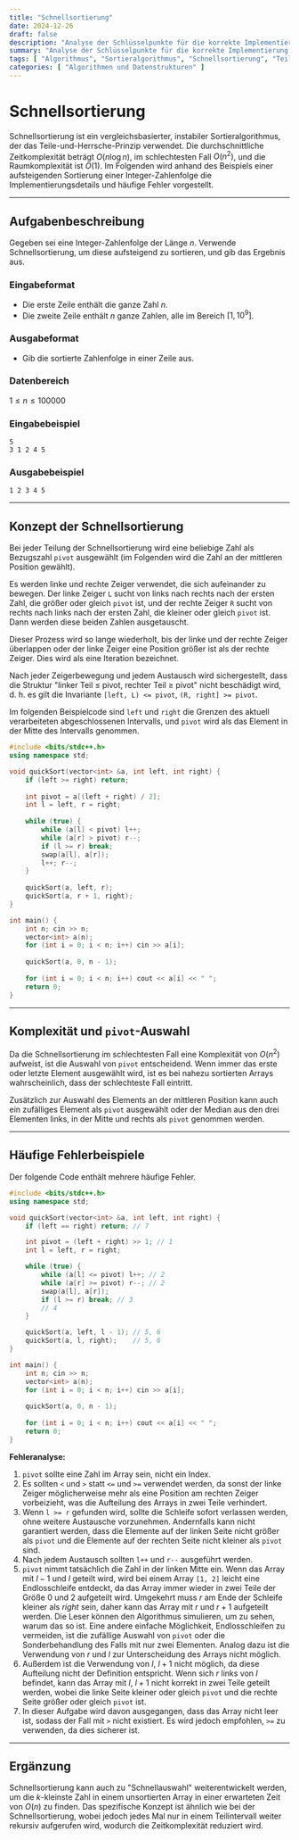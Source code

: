 ```yaml
---
title: "Schnellsortierung"
date: 2024-12-26
draft: false
description: "Analyse der Schlüsselpunkte für die korrekte Implementierung des Schnellsortierungsalgorithmus."
summary: "Analyse der Schlüsselpunkte für die korrekte Implementierung des Schnellsortierungsalgorithmus."
tags: [ "Algorithmus", "Sortieralgorithmus", "Schnellsortierung", "Teile-und-Herrsche-Algorithmus" ]
categories: [ "Algorithmen und Datenstrukturen" ]
---
```


# Schnellsortierung

Schnellsortierung ist ein vergleichsbasierter, instabiler Sortieralgorithmus, der das Teile-und-Herrsche-Prinzip verwendet. Die durchschnittliche Zeitkomplexität beträgt $O(n\log n)$, im schlechtesten Fall $O(n^2)$, und die Raumkomplexität ist $O(1)$. Im Folgenden wird anhand des Beispiels einer aufsteigenden Sortierung einer Integer-Zahlenfolge die Implementierungsdetails und häufige Fehler vorgestellt.

---

## Aufgabenbeschreibung

Gegeben sei eine Integer-Zahlenfolge der Länge $n$. Verwende Schnellsortierung, um diese aufsteigend zu sortieren, und gib das Ergebnis aus.

### Eingabeformat

- Die erste Zeile enthält die ganze Zahl $n$.
- Die zweite Zeile enthält $n$ ganze Zahlen, alle im Bereich $[1,10^9]$.

### Ausgabeformat

- Gib die sortierte Zahlenfolge in einer Zeile aus.

### Datenbereich

$1 \leq n \leq 100000$

### Eingabebeispiel

```
5
3 1 2 4 5
```

### Ausgabebeispiel

```
1 2 3 4 5
```

---

## Konzept der Schnellsortierung

Bei jeder Teilung der Schnellsortierung wird eine beliebige Zahl als Bezugszahl `pivot` ausgewählt (im Folgenden wird die Zahl an der mittleren Position gewählt).

Es werden linke und rechte Zeiger verwendet, die sich aufeinander zu bewegen. Der linke Zeiger `L` sucht von links nach rechts nach der ersten Zahl, die größer oder gleich `pivot` ist, und der rechte Zeiger `R` sucht von rechts nach links nach der ersten Zahl, die kleiner oder gleich `pivot` ist. Dann werden diese beiden Zahlen ausgetauscht.

Dieser Prozess wird so lange wiederholt, bis der linke und der rechte Zeiger überlappen oder der linke Zeiger eine Position größer ist als der rechte Zeiger. Dies wird als eine Iteration bezeichnet.

Nach jeder Zeigerbewegung und jedem Austausch wird sichergestellt, dass die Struktur "linker Teil ≤ pivot, rechter Teil ≥ pivot" nicht beschädigt wird, d. h. es gilt die Invariante `[left, L) <= pivot`, `(R, right] >= pivot`.

Im folgenden Beispielcode sind `left` und `right` die Grenzen des aktuell verarbeiteten abgeschlossenen Intervalls, und `pivot` wird als das Element in der Mitte des Intervalls genommen.

```cpp
#include <bits/stdc++.h>
using namespace std;

void quickSort(vector<int> &a, int left, int right) {
    if (left >= right) return;
    
    int pivot = a[(left + right) / 2];
    int l = left, r = right;
    
    while (true) {
        while (a[l] < pivot) l++;
        while (a[r] > pivot) r--;
        if (l >= r) break;
        swap(a[l], a[r]);
        l++; r--;
    }
    
    quickSort(a, left, r);
    quickSort(a, r + 1, right);
}

int main() {
    int n; cin >> n;
    vector<int> a(n);
    for (int i = 0; i < n; i++) cin >> a[i];
    
    quickSort(a, 0, n - 1);
    
    for (int i = 0; i < n; i++) cout << a[i] << " ";
    return 0;
}
```

---

## Komplexität und `pivot`-Auswahl

Da die Schnellsortierung im schlechtesten Fall eine Komplexität von $O(n^2)$ aufweist, ist die Auswahl von `pivot` entscheidend. Wenn immer das erste oder letzte Element ausgewählt wird, ist es bei nahezu sortierten Arrays wahrscheinlich, dass der schlechteste Fall eintritt.

Zusätzlich zur Auswahl des Elements an der mittleren Position kann auch ein zufälliges Element als `pivot` ausgewählt oder der Median aus den drei Elementen links, in der Mitte und rechts als `pivot` genommen werden.

---

## Häufige Fehlerbeispiele

Der folgende Code enthält mehrere häufige Fehler.

```cpp
#include <bits/stdc++.h>
using namespace std;

void quickSort(vector<int> &a, int left, int right) {
    if (left == right) return; // 7

    int pivot = (left + right) >> 1; // 1
    int l = left, r = right;

    while (true) {
        while (a[l] <= pivot) l++; // 2
        while (a[r] >= pivot) r--; // 2
        swap(a[l], a[r]);
        if (l >= r) break; // 3
        // 4
    }

    quickSort(a, left, l - 1); // 5, 6
    quickSort(a, l, right);    // 5, 6
}

int main() {
    int n; cin >> n;
    vector<int> a(n);
    for (int i = 0; i < n; i++) cin >> a[i];
    
    quickSort(a, 0, n - 1);
    
    for (int i = 0; i < n; i++) cout << a[i] << " ";
    return 0;
}
```

**Fehleranalyse:**

1. `pivot` sollte eine Zahl im Array sein, nicht ein Index.
2. Es sollten `<` und `>` statt `<=` und `>=` verwendet werden, da sonst der linke Zeiger möglicherweise mehr als eine Position am rechten Zeiger vorbeizieht, was die Aufteilung des Arrays in zwei Teile verhindert.
3. Wenn `l >= r` gefunden wird, sollte die Schleife sofort verlassen werden, ohne weitere Austausche vorzunehmen. Andernfalls kann nicht garantiert werden, dass die Elemente auf der linken Seite nicht größer als `pivot` und die Elemente auf der rechten Seite nicht kleiner als `pivot` sind.
4. Nach jedem Austausch sollten `l++` und `r--` ausgeführt werden.
5. `pivot` nimmt tatsächlich die Zahl in der linken Mitte ein. Wenn das Array mit $l - 1$ und $l$ geteilt wird, wird bei einem Array `[1, 2]` leicht eine Endlosschleife entdeckt, da das Array immer wieder in zwei Teile der Größe 0 und 2 aufgeteilt wird. Umgekehrt muss $r$ am Ende der Schleife kleiner als $right$ sein, daher kann das Array mit $r$ und $r+1$ aufgeteilt werden. Die Leser können den Algorithmus simulieren, um zu sehen, warum das so ist. Eine andere einfache Möglichkeit, Endlosschleifen zu vermeiden, ist die zufällige Auswahl von `pivot` oder die Sonderbehandlung des Falls mit nur zwei Elementen. Analog dazu ist die Verwendung von $r$ und $l$ zur Unterscheidung des Arrays nicht möglich.
6. Außerdem ist die Verwendung von $l$, $l+1$ nicht möglich, da diese Aufteilung nicht der Definition entspricht. Wenn sich $r$ links von $l$ befindet, kann das Array mit $l$, $l+1$ nicht korrekt in zwei Teile geteilt werden, wobei die linke Seite kleiner oder gleich `pivot` und die rechte Seite größer oder gleich `pivot` ist.
7. In dieser Aufgabe wird davon ausgegangen, dass das Array nicht leer ist, sodass der Fall mit `>` nicht existiert. Es wird jedoch empfohlen, `>=` zu verwenden, da dies sicherer ist.

---

## Ergänzung

Schnellsortierung kann auch zu "Schnellauswahl" weiterentwickelt werden, um die $k$-kleinste Zahl in einem unsortierten Array in einer erwarteten Zeit von $O(n)$ zu finden. Das spezifische Konzept ist ähnlich wie bei der Schnellsortierung, wobei jedoch jedes Mal nur in einem Teilintervall weiter rekursiv aufgerufen wird, wodurch die Zeitkomplexität reduziert wird.